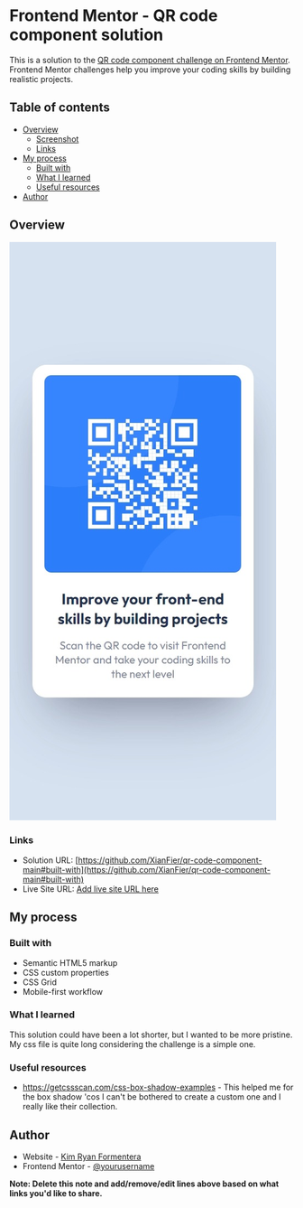 # Frontend Mentor - QR code component solution

This is a solution to the [QR code component challenge on Frontend Mentor](https://www.frontendmentor.io/challenges/qr-code-component-iux_sIO_H). Frontend Mentor challenges help you improve your coding skills by building realistic projects.

## Table of contents

- [Overview](#overview)
  - [Screenshot](#screenshot)
  - [Links](#links)
- [My process](#my-process)
  - [Built with](#built-with)
  - [What I learned](#what-i-learned)
  - [Useful resources](#useful-resources)
- [Author](#author)

## Overview

![](/images/screenshot.jpeg)

### Links

- Solution URL: [https://github.com/XianFier/qr-code-component-main#built-with](https://github.com/XianFier/qr-code-component-main#built-with)
- Live Site URL: [Add live site URL here](https://your-live-site-url.com)

## My process

### Built with

- Semantic HTML5 markup
- CSS custom properties
- CSS Grid
- Mobile-first workflow

### What I learned

This solution could have been a lot shorter, but I wanted to be more pristine. My css file is quite long considering the challenge is a simple one.

### Useful resources

- https://getcssscan.com/css-box-shadow-examples - This helped me for the box shadow 'cos I can't be bothered to create a custom one and I really like their collection.

## Author

- Website - [Kim Ryan Formentera](https://www.your-site.com)
- Frontend Mentor - [@yourusername](https://www.frontendmentor.io/profile/yourusername)

**Note: Delete this note and add/remove/edit lines above based on what links you'd like to share.**
